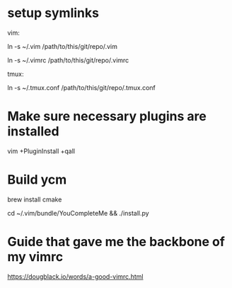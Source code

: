 # setup symlinks

vim:

ln -s ~/.vim /path/to/this/git/repo/.vim

ln -s ~/.vimrc /path/to/this/git/repo/.vimrc

tmux:

ln -s ~/.tmux.conf /path/to/this/git/repo/.tmux.conf

# Make sure necessary plugins are installed

vim +PluginInstall +qall

# Build ycm

brew install cmake

cd ~/.vim/bundle/YouCompleteMe && ./install.py

# Guide that gave me the backbone of my vimrc

https://dougblack.io/words/a-good-vimrc.html
